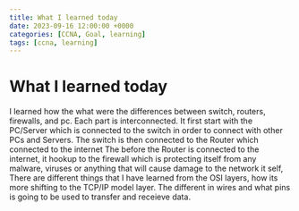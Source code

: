 ```yaml
---
title: What I learned today
date: 2023-09-16 12:00:00 +0000
categories: [CCNA, Goal, learning]
tags: [ccna, learning]
---
```

# What I learned today
I learned how the what were the differences between switch, routers, firewalls, and pc. Each part is interconnected. 
It first start with the PC/Server which is connected to the switch in order to connect with other PCs and Servers. 
The switch is then connected to the Router which connected to the internet
The before the Router is connected to the internet, it hookup to the firewall which is protecting itself from any malware, viruses or anything that will cause damage to the network it self, 
There are different things that I have learned from the OSI layers, how its more shifting to the TCP/IP model layer.
The different in wires and what pins is going to be used to transfer and receieve data. 